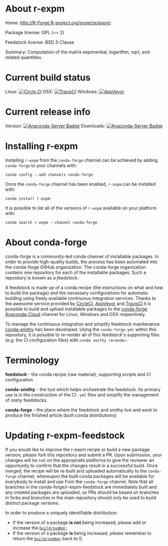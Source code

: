 About r-expm
============

Home: http://R-Forge.R-project.org/projects/expm/

Package license: GPL (>= 2)

Feedstock license: BSD 3-Clause

Summary: Computation of the matrix exponential, logarithm, sqrt, and related quantities.



Current build status
====================

Linux: [![Circle CI](https://circleci.com/gh/conda-forge/r-expm-feedstock.svg?style=shield)](https://circleci.com/gh/conda-forge/r-expm-feedstock)
OSX: [![TravisCI](https://travis-ci.org/conda-forge/r-expm-feedstock.svg?branch=master)](https://travis-ci.org/conda-forge/r-expm-feedstock)
Windows: [![AppVeyor](https://ci.appveyor.com/api/projects/status/github/conda-forge/r-expm-feedstock?svg=True)](https://ci.appveyor.com/project/conda-forge/r-expm-feedstock/branch/master)

Current release info
====================
Version: [![Anaconda-Server Badge](https://anaconda.org/conda-forge/r-expm/badges/version.svg)](https://anaconda.org/conda-forge/r-expm)
Downloads: [![Anaconda-Server Badge](https://anaconda.org/conda-forge/r-expm/badges/downloads.svg)](https://anaconda.org/conda-forge/r-expm)

Installing r-expm
=================

Installing `r-expm` from the `conda-forge` channel can be achieved by adding `conda-forge` to your channels with:

```
conda config --add channels conda-forge
```

Once the `conda-forge` channel has been enabled, `r-expm` can be installed with:

```
conda install r-expm
```

It is possible to list all of the versions of `r-expm` available on your platform with:

```
conda search r-expm --channel conda-forge
```


About conda-forge
=================

conda-forge is a community-led conda channel of installable packages.
In order to provide high-quality builds, the process has been automated into the
conda-forge GitHub organization. The conda-forge organization contains one repository
for each of the installable packages. Such a repository is known as a *feedstock*.

A feedstock is made up of a conda recipe (the instructions on what and how to build
the package) and the necessary configurations for automatic building using freely
available continuous integration services. Thanks to the awesome service provided by
[CircleCI](https://circleci.com/), [AppVeyor](http://www.appveyor.com/)
and [TravisCI](https://travis-ci.org/) it is possible to build and upload installable
packages to the [conda-forge](https://anaconda.org/conda-forge)
[Anaconda-Cloud](http://docs.anaconda.org/) channel for Linux, Windows and OSX respectively.

To manage the continuous integration and simplify feedstock maintenance
[conda-smithy](http://github.com/conda-forge/conda-smithy) has been developed.
Using the ``conda-forge.yml`` within this repository, it is possible to re-render all of
this feedstock's supporting files (e.g. the CI configuration files) with ``conda smithy rerender``.


Terminology
===========

**feedstock** - the conda recipe (raw material), supporting scripts and CI configuration.

**conda-smithy** - the tool which helps orchestrate the feedstock.
                   Its primary use is in the construction of the CI ``.yml`` files
                   and simplify the management of *many* feedstocks.

**conda-forge** - the place where the feedstock and smithy live and work to
                  produce the finished article (built conda distributions)


Updating r-expm-feedstock
=========================

If you would like to improve the r-expm recipe or build a new
package version, please fork this repository and submit a PR. Upon submission,
your changes will be run on the appropriate platforms to give the reviewer an
opportunity to confirm that the changes result in a successful build. Once
merged, the recipe will be re-built and uploaded automatically to the
`conda-forge` channel, whereupon the built conda packages will be available for
everybody to install and use from the `conda-forge` channel.
Note that all branches in the conda-forge/r-expm-feedstock are
immediately built and any created packages are uploaded, so PRs should be based
on branches in forks and branches in the main repository should only be used to
build distinct package versions.

In order to produce a uniquely identifiable distribution:
 * If the version of a package **is not** being increased, please add or increase
   the [``build/number``](http://conda.pydata.org/docs/building/meta-yaml.html#build-number-and-string).
 * If the version of a package **is** being increased, please remember to return
   the [``build/number``](http://conda.pydata.org/docs/building/meta-yaml.html#build-number-and-string)
   back to 0.
